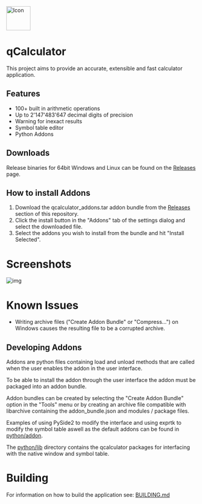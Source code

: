 <img src="res/images/calculator.png" alt="Icon" width="64" height="64"> 

# qCalculator
This project aims to provide an accurate, extensible and fast calculator application.

## Features
- 100+ built in arithmetic operations
- Up to 2'147'483'647 decimal digits of precision
- Warning for inexact results
- Symbol table editor
- Python Addons

## Downloads
Release binaries for 64bit Windows and Linux can be found on the [Releases](https://github.com/vetux/qcalculator/releases) page.

## How to install Addons
1. Download the qcalculator_addons.tar addon bundle from the [Releases](https://github.com/vetux/qcalculator/releases) section of this repository.
2. Click the install button in the "Addons" tab of the settings dialog and select the downloaded file.
3. Select the addons you wish to install from the bundle and hit "Install Selected".

# Screenshots
![img](res/images/screenshot.png)

# Known Issues
- Writing archive files ("Create Addon Bundle" or "Compress...") on Windows causes the resulting file to be a corrupted archive.

## Developing Addons
Addons are python files containing load and unload methods that are called when the user enables the
addon in the user interface.

To be able to install the addon through the user interface the addon must be packaged into an addon bundle.

Addon bundles can be created by selecting the "Create Addon Bundle" option in the "Tools" menu or by creating an archive file compatible with libarchive containing the addon_bundle.json and modules / package files.

Examples of using PySide2 to modify the interface and using exprtk to modify the symbol table aswell as the default addons can be found in [python/addon](python/addon/).

The [python/lib]("python/lib") directory contains the qcalculator packages for interfacing with the native window and symbol table.

# Building
For information on how to build the application see: [BUILDING.md](BUILDING.md)

